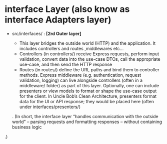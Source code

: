 # interface Layer (also know as interface Adapters layer) 

* src/interfaces/ : 
     **[2rd Outer layer]**
    - This layer bridges the outside world (HTTP) and the application. It includes controllers and routes ,middlewares etc...
    -  Controllers (in controllers/) receive Express requests, perform input validation, convert data into the use-case DTOs, call the appropriate use-case, and then send the HTTP response
    - Routes (in routes/) define the URL paths and bind them to controller methods. Express middleware (e.g. authentication, request validation, logging) can live alongside controllers (often in a middleware/ folder) as part of this layer. Optionally, one can include presenters or view models to format or shape the use-case output for the client. In Uncle Bob’s Clean Architecture, presenters format data for the UI or API response; they would be placed here (often under interfaces/presenters/)

    . (In short, the interface layer “handles communication with the outside world” – parsing requests and formatting responses – without containing business logic


.)